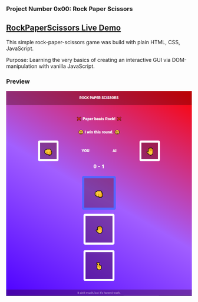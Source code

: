 ### Project Number 0x00: Rock Paper Scissors

## **[RockPaperScissors Live Demo](https://engineman11.github.io/RockPaperScissors/)**

This simple rock-paper-scissors game was build with plain HTML, CSS, JavaScript.

Purpose: Learning the very basics of creating an interactive GUI via DOM-manipulation with vanilla JavaScript.


### Preview

![Preview](/preview.png/)
